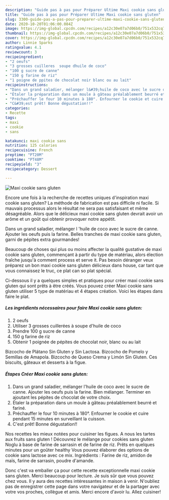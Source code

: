 ```yaml
---
description: "Guide pas à pas pour Préparer Ultime Maxi cookie sans gluten"
title: "Guide pas à pas pour Préparer Ultime Maxi cookie sans gluten"
slug: 3300-guide-pas-a-pas-pour-preparer-ultime-maxi-cookie-sans-gluten
date: 2020-10-20T01:06:00.084Z
image: https://img-global.cpcdn.com/recipes/a12c30e07a7d06b0/751x532cq70/maxi-cookie-sans-gluten-photo-principale-de-la-recette.jpg
thumbnail: https://img-global.cpcdn.com/recipes/a12c30e07a7d06b0/751x532cq70/maxi-cookie-sans-gluten-photo-principale-de-la-recette.jpg
cover: https://img-global.cpcdn.com/recipes/a12c30e07a7d06b0/751x532cq70/maxi-cookie-sans-gluten-photo-principale-de-la-recette.jpg
author: Linnie Sparks
ratingvalue: 4.1
reviewcount: 3
recipeingredient:
- "2 oeufs"
- "3 grosses cuilleres  soupe dhuile de coco"
- "100 g sucre de canne"
- "150 g farine de riz"
- "1 poigne de ppites de chocolat noir blanc ou au lait"
recipeinstructions:
- "Dans un grand saladier, mélanger l&#39;huile de coco avec le sucre de canne. Ajouter les oeufs puis la farine. Bien mélanger. Terminer en ajoutant les pépites de chocolat de votre choix."
- "Étaler la préparation dans un moule à gâteau préalablement beurré et fariné."
- "Préchauffer le four 10 minutes à 180°. Enfourner le cookie et cuire pendant 15 minutes en surveillant la cuisson."
- "C&#39;est prêt! Bonne dégustation!!"
categories:
- Recette
tags:
- maxi
- cookie
- sans

katakunci: maxi cookie sans 
nutrition: 125 calories
recipecuisine: French
preptime: "PT20M"
cooktime: "PT48M"
recipeyield: "3"
recipecategory: Dessert

---
```



![Maxi cookie sans gluten](https://img-global.cpcdn.com/recipes/a12c30e07a7d06b0/751x532cq70/maxi-cookie-sans-gluten-photo-principale-de-la-recette.jpg)

Encore une fois à la recherche de recettes uniques d'inspiration maxi cookie sans gluten? La méthode de fabrication est pas difficile ni facile. Si mauvais processus alors le résultat ne sera pas satisfaisant et même désagréable. Alors que le délicieux maxi cookie sans gluten devrait avoir un arôme et un goût qui obtenir provoquer notre appétit.

Dans un grand saladier, mélanger l &#39;huile de coco avec le sucre de canne. Ajouter les oeufs puis la farine. Belles tranches de maxi cookie sans gluten, garni de pépites extra gourmandes!

Beaucoup de choses qui plus ou moins affecter la qualité gustative de maxi cookie sans gluten, commençant à partir du type de matériau, alors élection fraîche jusqu'à comment process et serve it. Pas besoin déranger veux préparez un bon maxi cookie sans gluten délicieux dans house, car tant que vous connaissez le truc, ce plat can so plat spécial.


Ci-dessous il y a quelques simples et pratiques pour créer maxi cookie sans gluten qui sont prêts à être créés. Vous pouvez créer Maxi cookie sans gluten utiliser 5 type de matériau et 4 étapes création. Voici les étapes dans faire le plat.

<!--inarticleads1-->

##### Les ingrédients nécessaires pour faire Maxi cookie sans gluten:

1.  2 oeufs
1. Utiliser 3 grosses cuillerées à soupe d&#39;huile de coco
1. Prendre 100 g sucre de canne
1.  150 g farine de riz
1. Obtenir 1 poignée de pépites de chocolat noir, blanc ou au lait


Bizcocho de Plátano Sin Gluten y Sin Lactosa. Bizcocho de Pomelo y Semillas de Amapola. Bizcocho de Queso Crema y Limón Sin Gluten. Ces biscuits, gâteaux et desserts à la figue. 

<!--inarticleads2-->

##### Étapes Créer Maxi cookie sans gluten:

1. Dans un grand saladier, mélanger l&#39;huile de coco avec le sucre de canne. Ajouter les oeufs puis la farine. Bien mélanger. Terminer en ajoutant les pépites de chocolat de votre choix.
1. Étaler la préparation dans un moule à gâteau préalablement beurré et fariné.
1. Préchauffer le four 10 minutes à 180°. Enfourner le cookie et cuire pendant 15 minutes en surveillant la cuisson.
1. C&#39;est prêt! Bonne dégustation!!


Nos recettes les mieux notées pour cuisiner les figues. A nous les tartes aux fruits sans gluten ! Découvrez le mélange pour cookies sans gluten Noglu à base de farine de sarrasin et de farine de riz. Prêts en quelques minutes pour un goûter healthy Vous pouvez élaborer des options de cookie sans lactose avec ce mix. Ingrédients : Farine de riz, amidon de maïs, farine de sarrasin, poudre d&#39;amande. 


Donc c'est va emballer ça pour cette recette exceptionnelle maxi cookie sans gluten. Merci beaucoup pour lecture. Je suis sûr que vous pouvez chez vous. Il y aura des recettes  intéressantes in maison à venir. N'oubliez pas de enregistrer cette page dans votre navigateur et de la partager avec votre vos proches, collègue et amis. Merci encore d'avoir lu. Allez cuisiner!
